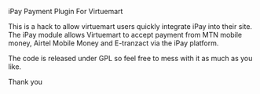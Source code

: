 iPay Payment Plugin For Virtuemart

This is a hack to allow virtuemart users quickly integrate iPay into their site. The iPay module allows Virtuemart to accept 
payment from MTN mobile money, Airtel Mobile Money and E-tranzact via the iPay platform. 

The code is released under GPL so feel free to mess with it as much as you like.


Thank you



